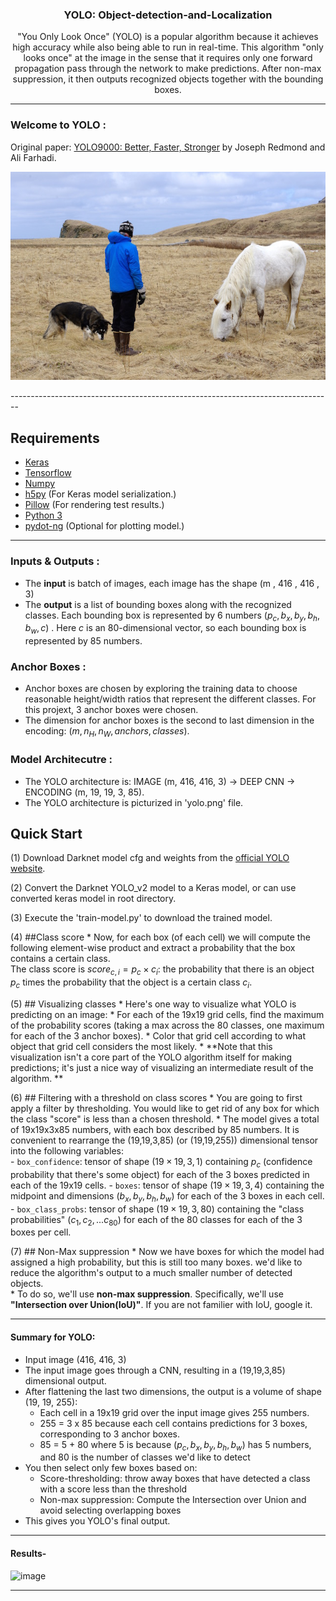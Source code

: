 <p align="center">
<h3 align="center">YOLO: Object-detection-and-Localization</h3>
<div align="center">
<p> "You Only Look Once" (YOLO) is a popular algorithm because it achieves high accuracy while also being able to run in real-time. This algorithm "only looks once" at the image in the sense that it requires only one forward propagation pass through the network to make predictions. After non-max suppression, it then outputs recognized objects together with the bounding boxes. </p>


</div>

------------------------------------------
### Welcome to YOLO : 

Original paper: [YOLO9000: Better, Faster, Stronger](https://arxiv.org/abs/1612.08242) by Joseph Redmond and Ali Farhadi.

![YOLO_v2 COCO model with test_yolo defaults](person.jpg)

</div>
--------------------------------------------------------------------------------

## Requirements

- [Keras](https://github.com/fchollet/keras)
- [Tensorflow](https://www.tensorflow.org/)
- [Numpy](http://www.numpy.org/)
- [h5py](http://www.h5py.org/) (For Keras model serialization.)
- [Pillow](https://pillow.readthedocs.io/) (For rendering test results.)
- [Python 3](https://www.python.org/)
- [pydot-ng](https://github.com/pydot/pydot-ng) (Optional for plotting model.)

-----------------------------------------------------------------------------------------
### Inputs & Outputs :
- The **input** is batch of images, each image has the shape (m , 416 , 416 , 3) 
- The **output** is a list of bounding boxes along with the recognized classes. Each bounding box is represented by 6 numbers $(p_c, b_x, b_y, b_h, b_w, c)$ . Here $c$ is an 80-dimensional vector, so each bounding box is represented by 85 numbers. 

### Anchor Boxes : 
- Anchor boxes are chosen by exploring the training data to choose reasonable height/width ratios that represent the different classes.  For this projext, 3 anchor boxes were chosen. 
- The dimension for anchor boxes is the second to last dimension in the encoding: $(m, n_H,n_W,anchors,classes)$.

### Model Architecutre :
- The YOLO architecture is: IMAGE (m, 416, 416, 3) -> DEEP CNN -> ENCODING (m, 19, 19, 3, 85). 
- The YOLO architecture is picturized in 'yolo.png' file.


## Quick Start

(1) Download Darknet model cfg and weights from the [official YOLO website](http://pjreddie.com/darknet/yolo/).


(2) Convert the Darknet YOLO_v2 model to a Keras model, or can use converted keras model in root directory.


(3) Execute the 'train-model.py' to download the trained model. 


(4) ##Class score
    * Now, for each box (of each cell) we will compute the following element-wise product and extract a probability that the box contains a certain class.  
     The class score is $score_{c,i} = p_{c} \times c_{i}$: the probability that there is an object $p_{c}$ times the probability that the object is a certain class          $c_{i}$.
     
     
(5) ## Visualizing classes
    * Here's one way to visualize what YOLO is predicting on an image:
    * For each of the 19x19 grid cells, find the maximum of the probability scores (taking a max across the 80 classes, one maximum for each of the 3 anchor boxes).
    * Color that grid cell according to what object that grid cell considers the most likely.
    * **Note that this visualization isn't a core part of the YOLO algorithm itself for making predictions; it's just a nice way of visualizing an intermediate result of       the algorithm. **
    
    
(6) ## Filtering with a threshold on class scores
     * You are going to first apply a filter by thresholding. You would like to get rid of any box for which the class "score" is less than a chosen threshold. 
     * The model gives a total of 19x19x3x85 numbers, with each box described by 85 numbers. It is convenient to rearrange the (19,19,3,85) (or (19,19,255)) dimensional        tensor into the following variables:  
        - `box_confidence`: tensor of shape $(19 \times 19, 3, 1)$ containing $p_c$ (confidence probability that there's some object) for each of the 3 boxes predicted              in each of the 19x19 cells.
        - `boxes`: tensor of shape $(19 \times 19, 3, 4)$ containing the midpoint and dimensions $(b_x, b_y, b_h, b_w)$ for each of the 3 boxes in each cell.
        - `box_class_probs`: tensor of shape $(19 \times 19, 3, 80)$ containing the "class probabilities" $(c_1, c_2, ... c_{80})$ for each of the 80 classes for each of            the 3 boxes per cell.
        
        
(7) ## Non-Max suppression
    * Now we have boxes for which the model had assigned a high probability, but this is still too many boxes. we'd like to reduce the                 algorithm's output       to a much smaller number of detected objects.  
    * To do so, we'll use **non-max suppression**. Specifically, we'll use **"Intersection over Union(IoU)"**. If you are not familier with IoU, google it.

</div>

---------------------------------------------------------------------------------------------------------------------------------------

#### Summary for YOLO:
- Input image (416, 416, 3)
- The input image goes through a CNN, resulting in a (19,19,3,85) dimensional output. 
- After flattening the last two dimensions, the output is a volume of shape (19, 19, 255):
    - Each cell in a 19x19 grid over the input image gives 255 numbers. 
    - 255 = 3 x 85 because each cell contains predictions for 3 boxes, corresponding to 3 anchor boxes. 
    - 85 = 5 + 80 where 5 is because $(p_c, b_x, b_y, b_h, b_w)$ has 5 numbers, and 80 is the number of classes we'd like to detect
- You then select only few boxes based on:
    - Score-thresholding: throw away boxes that have detected a class with a score less than the threshold
    - Non-max suppression: Compute the Intersection over Union and avoid selecting overlapping boxes
- This gives you YOLO's final output. 

</div> 

------------------------------------------------------------------------------

#### Results- 
    
![image](https://user-images.githubusercontent.com/73088379/132945948-ac9a2b5e-347d-436d-8ffe-9807c71c4f3e.png)


--------------------------------------------------------------------------------

